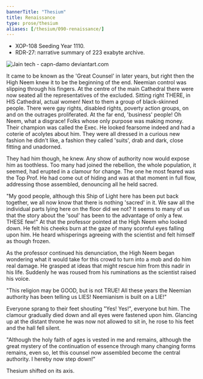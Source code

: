 ```yaml
---
bannerTitle: "Thesium" 
title: Renaissance
type: prose/thesium
aliases: [/thesium/090-renaissance/]
---
```


<div class="data">

- XOP-108 Seeding Year 1110.
- RDR-27: narrative summary of 223 exabyte archive.  

</div>

![Jain tech - capn-damo deviantart.com](/images/thesium/jain-tech.jpg)

It came to be known as the 'Great Counsel' in later years, but right then the
High Neem knew it to be the beginning of the end. Neemian control was slipping
through his fingers. At the centre of the main Cathedral there were now seated
all the representatives of the excluded. Sitting right THERE, in HIS Cathedral,
actual women! Next to them a group of black-skinned people. There were gay
rights, disabled rights, poverty action groups, on and on the outrages
proliferated. At the far end, 'business' people! Oh Neem, what a disgrace! Folks
whose only purpose was making money. Their champion was called the Exec. He
looked fearsome indeed and had a coterie of acolytes about him. They were all
dressed in a curious new fashion he didn't like, a fashion they called 'suits',
drab and dark, close fitting and unadorned.

They had him though, he knew. Any show of authority now would expose him as
toothless. Too many had joined the rebellion, the whole population, it seemed,
had erupted in a clamour for change. The one he most feared was the Top Prof.
He had come out of hiding and was at that moment in full flow, addressing those
assembled, denouncing all he held sacred.

"My good people, although this Ship of Light here has been put back together, we
all now know that there is nothing 'sacred' in it. We saw all the individual
parts lying here on the floor did we not? It seems to many of us that the story
about the 'soul' has been to the advantage of only a few. THESE few!" At that
the professor pointed at the High Neem who looked down. He felt his cheeks burn
at the gaze of many scornful eyes falling upon him. He heard whisperings
agreeing with the scientist and felt himself as though frozen.

As the professor continued his denunciation, the High Neem began wondering what
it would take for this crowd to turn into a mob and do him real damage. He
grasped at ideas that might rescue him from this nadir in his life. Suddenly he
was roused from his ruminations as the scientist raised his voice.

"This religion may be GOOD, but is not TRUE! All these years the Neemian
authority has been telling us LIES! Neemianism is built on a LIE!"

Everyone sprang to their feet shouting "Yes! Yes!", everyone but him. The
clamour gradually died down and all eyes were fastened upon him. Glancing up at
the distant throne he was now not allowed to sit in, he rose to his feet and the
hall fell silent.

"Although the holy faith of ages is vested in me and remains, although the
great mystery of the continuation of essence through many changing forms
remains, even so, let this counsel now assembled become the central authority.
I hereby now step down!"

Thesium shifted on its axis.

